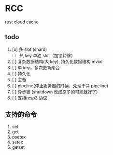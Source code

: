 # RCC

rust cloud cache

## todo

1. [x] 多 slot (shard)
   - [ ] 热 key 单独 slot（加锁转移）
1. [ ] 复杂数据结构(大 key), 持久化数据结构 mvcc
1. [ ] 单 key，多次更新聚合
1. [ ] 持久化
1. [ ] 主备
1. [ ] pipeline(停止服务器的时候，处理干净 pipeline)
1. [ ] 异步锁 (shutdown 改成原子的可能就好了)
1. [ ] 支持[resp3 协议](https://www.zeekling.cn/articles/2021/01/10/1610263628832.html)

## 支持的命令

1. set
1. get
1. psetex
1. setex
1. getset

